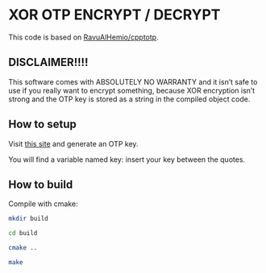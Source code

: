 ﻿# XOR OTP ENCRYPT / DECRYPT

This code is based on [RavuAlHemio/cpptotp](https://github.com/RavuAlHemio/cpptotp).

## DISCLAIMER!!!!

This software comes with ABSOLUTELY NO WARRANTY and it isn’t safe to use if you really want to encrypt something, because XOR encryption isn’t strong and the OTP key is stored as a string in the compiled object code.

## How to setup

Visit [this site](https://freeotp.github.io/qrcode.html) and generate an OTP key.

You will find a variable named key: insert your key between the quotes.

## How to build

Compile with cmake:
```sh
mkdir build

cd build

cmake ..

make
```

